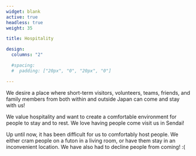 ```yaml
---
widget: blank
active: true
headless: true
weight: 35

title: Hospitality

design:
  columns: "2"

  #spacing:
  #  padding: ["20px", "0", "20px", "0"]

---
```


We desire a place where short-term visitors, volunteers, teams, friends, and family members from both within and outside Japan can come and stay with us!

We value hospitality and want to create a comfortable environment for people to stay and to rest. We love having people come visit us in Sendai!

Up until now, it has been difficult for us to comfortably host people. We either cram people on a futon in a living room, or have them stay in an inconvenient location. We have also had to decline people from coming! :( 
